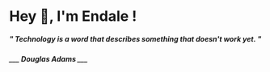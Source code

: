 <h1 title="head"> Hey 👋, I'm Endale !</h1>

**<h5><i>" Technology is a word that describes something that doesn't work yet. "</i></h5>**

*<b>___ Douglas Adams ___</b>*
